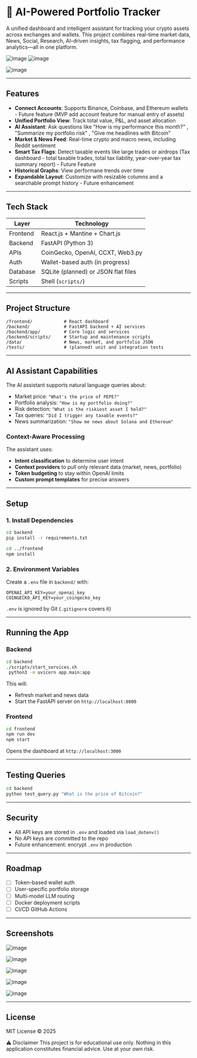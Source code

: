 # 🧠 AI-Powered Portfolio Tracker

A unified dashboard and intelligent assistant for tracking your crypto assets across exchanges and wallets. This project combines real-time market data, News, Social, Research, AI-driven insights, tax flagging, and performance analytics—all in one platform.

![image](https://github.com/user-attachments/assets/8b07ceb2-4a57-4d5d-91c9-5a13448b59d2)
![image](https://github.com/user-attachments/assets/6cbe384c-dc7c-4b9c-bb57-325dd5c9249a)

![image](https://github.com/user-attachments/assets/9d189ddf-b555-4365-8323-ff1c21d98146)

---

## Features

- **Connect Accounts**: Supports Binance, Coinbase, and Ethereum wallets - Future feature (MVP add account feature for manual entry of assets)
- **Unified Portfolio View**: Track total value, P&L, and asset allocation  
- **AI Assistant**: Ask questions like "How is my performance this month?" , "Summarize my portfolio risk" , "Give me headlines with Bitcoin"
- **Market & News Feed**: Real-time crypto and macro news, including Reddit sentiment  
- **Smart Tax Flags**: Detect taxable events like large trades or airdrops  (Tax dashboard - total taxable trades, total tax liability, year-over-year tax summary report) - Future Feature
- **Historical Graphs**: View performane trends over time  
- **Expandable Layout**: Customize with resizable columns and a searchable prompt history  - Future enhancement

---

## Tech Stack

| Layer     | Technology                      |
|-----------|----------------------------------|
| Frontend  | React.js + Mantine + Chart.js    |
| Backend   | FastAPI (Python 3)               |
| APIs      | CoinGecko, OpenAI, CCXT, Web3.py |
| Auth      | Wallet-based auth (in progress)  |
| Database  | SQLite (planned) or JSON flat files |
| Scripts   | Shell (`scripts/`)               |

---

## Project Structure

```
/frontend/            # React dashboard
/backend/             # FastAPI backend + AI services
/backend/app/         # Core logic and services
/backend/scripts/     # Startup and maintenance scripts
/data/                # News, market, and portfolio JSON
/tests/               # (planned) unit and integration tests
```

---

## AI Assistant Capabilities

The AI assistant supports natural language queries about:

- Market price: `"What's the price of PEPE?"`
- Portfolio analysis: `"How is my portfolio doing?"`
- Risk detection: `"What is the riskiest asset I hold?"`
- Tax queries: `"Did I trigger any taxable events?"`
- News summarization: `"Show me news about Solana and Ethereum"`

### Context-Aware Processing

The assistant uses:

- **Intent classification** to determine user intent
- **Context providers** to pull only relevant data (market, news, portfolio)
- **Token budgeting** to stay within OpenAI limits
- **Custom prompt templates** for precise answers

---

## Setup

### 1. Install Dependencies

```bash
cd backend
pip install -r requirements.txt

cd ../frontend
npm install
```

### 2. Environment Variables

Create a `.env` file in `backend/` with:

```env
OPENAI_API_KEY=your_openai_key
COINGECKO_API_KEY=your_coingecko_key
```

`.env` is ignored by Git (`.gitignore` covers it)

---

## Running the App

### Backend

```bash
cd backend
./scripts/start_services.sh
 python3 -m uvicorn app.main:app  
```

This will:
- Refresh market and news data
- Start the FastAPI server on `http://localhost:8000`

### Frontend

```bash
cd frontend
npm run dev
npm start
```

Opens the dashboard at `http://localhost:3000`

---

## Testing Queries

```bash
cd backend
python test_query.py "What is the price of Bitcoin?"
```

---

## Security

- All API keys are stored in `.env` and loaded via `load_dotenv()`
- No API keys are committed to the repo
- Future enhancement: encrypt `.env` in production

---

## Roadmap

- [ ] Token-based wallet auth
- [ ] User-specific portfolio storage
- [ ] Multi-model LLM routing
- [ ] Docker deployment scripts
- [ ] CI/CD GitHub Actions

---
## Screenshots
![image](https://github.com/user-attachments/assets/6cbc7b6d-023e-477f-8197-42f561f08175)

![image](https://github.com/user-attachments/assets/b6489d1a-ca64-46ac-bf0c-c4a36759579c)

![image](https://github.com/user-attachments/assets/3acd6c32-9eb3-4cf6-9c63-3f8435be410a)

![image](https://github.com/user-attachments/assets/cacfe1ad-a8eb-4f77-be64-44c76b7c8bd8)

![image](https://github.com/user-attachments/assets/0284b4d8-2a7b-45aa-bb74-129f08c3056b)

---

## License

MIT License © 2025

⚠️ Disclaimer
This project is for educational use only. Nothing in this application constitutes financial advice. Use at your own risk.
